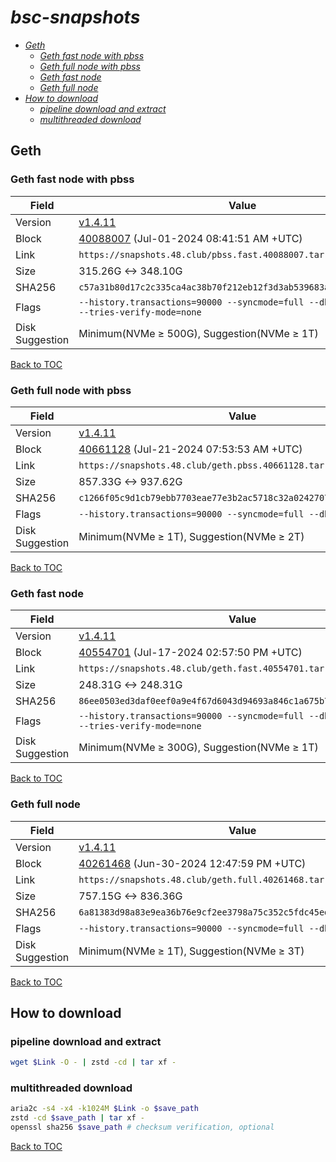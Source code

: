 # *bsc-snapshots*


- *[Geth](#geth)*
    - *[Geth fast node with pbss](#geth-fast-node-with-pbss)*
    - *[Geth full node with pbss](#geth-full-node-with-pbss)*
    - *[Geth fast node](#geth-fast-node)*
    - *[Geth full node](#geth-full-node)*
- *[How to download](#how-to-download)*
    - *[pipeline download and extract](#pipeline-download-and-extract)*
    - *[multithreaded download](#multithreaded-download)*

## Geth
### Geth fast node with pbss

| Field |Value |
| --- | --- |
| Version | [v1.4.11](https://github.com/bnb-chain/bsc/releases/tag/v1.4.11) |
| Block | [40088007](https://bscscan.com/block/40088007) (Jul-01-2024 08:41:51 AM +UTC) |
| Link | `https://snapshots.48.club/pbss.fast.40088007.tar.zst` |
| Size | 315.26G <-> 348.10G |
| SHA256 | `c57a31b80d17c2c335ca4ac38b70f212eb12f3d3ab539683a152308e905918e5` |
| Flags | `--history.transactions=90000 --syncmode=full --db.engine=pebble --tries-verify-mode=none` |
| Disk Suggestion | Minimum(NVMe ≥ 500G), Suggestion(NVMe ≥ 1T)|

[Back to TOC](#bsc-snapshots)

### Geth full node with pbss

| Field |Value |
| --- | --- |
| Version | [v1.4.11](https://github.com/bnb-chain/bsc/releases/tag/v1.4.11) |
| Block | [40661128](https://bscscan.com/block/40661128) (Jul-21-2024 07:53:53 AM +UTC) |
| Link | `https://snapshots.48.club/geth.pbss.40661128.tar.zst` |
| Size | 857.33G <-> 937.62G |
| SHA256 | `c1266f05c9d1cb79ebb7703eae77e3b2ac5718c32a0242707ac2c3cae1c319bd` |
| Flags | `--history.transactions=90000 --syncmode=full --db.engine=pebble` |
| Disk Suggestion | Minimum(NVMe ≥ 1T), Suggestion(NVMe ≥ 2T)|

[Back to TOC](#bsc-snapshots)

### Geth fast node

| Field |Value |
| --- | --- |
| Version | [v1.4.11](https://github.com/bnb-chain/bsc/releases/tag/v1.4.11) |
| Block | [40554701](https://bscscan.com/block/40554701) (Jul-17-2024 02:57:50 PM +UTC) |
| Link | `https://snapshots.48.club/geth.fast.40554701.tar.zst` |
| Size | 248.31G <-> 248.31G |
| SHA256 | `86ee0503ed3daf0eef0a9e4f67d6043d94693a846c1a675b7e0a00f0b74c1e0b` |
| Flags | `--history.transactions=90000 --syncmode=full --db.engine=pebble --tries-verify-mode=none` |
| Disk Suggestion | Minimum(NVMe ≥ 300G), Suggestion(NVMe ≥ 1T)|

[Back to TOC](#bsc-snapshots)

### Geth full node

| Field |Value |
| --- | --- |
| Version | [v1.4.11](https://github.com/bnb-chain/bsc/releases/tag/v1.4.11) |
| Block | [40261468](https://bscscan.com/block/40261468) (Jun-30-2024 12:47:59 PM +UTC) |
| Link | `https://snapshots.48.club/geth.full.40261468.tar.zst` |
| Size | 757.15G <-> 836.36G |
| SHA256 | `6a81383d98a83e9ea36b76e9cf2ee3798a75c352c5fdc45ed7d7cf5a3c262fe3` |
| Flags | `--history.transactions=90000 --syncmode=full --db.engine=pebble` |
| Disk Suggestion | Minimum(NVMe ≥ 1T), Suggestion(NVMe ≥ 3T)|

[Back to TOC](#bsc-snapshots)

## How to download
### pipeline download and extract

```bash
wget $Link -O - | zstd -cd | tar xf -
```

### multithreaded download

```bash
aria2c -s4 -x4 -k1024M $Link -o $save_path
zstd -cd $save_path | tar xf -
openssl sha256 $save_path # checksum verification, optional
```

[Back to TOC](#bsc-snapshots)
